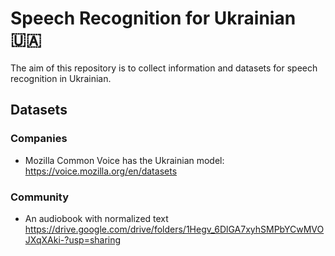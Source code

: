 # Speech Recognition for Ukrainian 🇺🇦

The aim of this repository is to collect information and datasets for speech recognition in Ukrainian.

## Datasets

### Companies

- Mozilla Common Voice has the Ukrainian model: https://voice.mozilla.org/en/datasets

### Community

- An audiobook with normalized text https://drive.google.com/drive/folders/1Hegv_6DlGA7xyhSMPbYCwMVOJXqXAki-?usp=sharing
